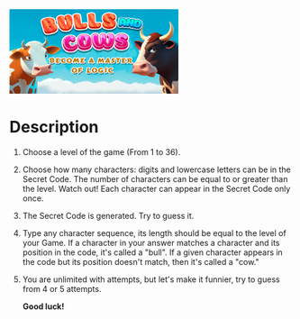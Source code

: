    <img src="bulls_cows.png" width="300" height="150">

# Description

1. Choose a level of the game (From 1 to 36).
2. Choose how many characters: digits and lowercase letters can be in the Secret Code.
   The number of characters can be equal to or greater than the level.
   Watch out! Each character can appear in the Secret Code only once.
3. The Secret Code is generated. Try to guess it.
4. Type any character sequence,  its length should be equal to the level of your Game.
   If a character in your answer matches a character and its position in the code, it's called a "bull".
   If a given character appears in the code but its position doesn't match, then it's called a "cow."
5. You are unlimited with attempts, but let's make it funnier, try to guess from 4 or 5 attempts.
   
   **Good luck!**
